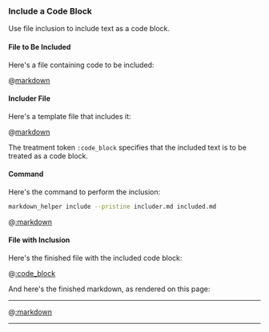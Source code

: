 ### Include a Code Block

Use file inclusion to include text as a code block.

#### File to Be Included

Here's a file containing code to be included:

@[markdown](hello.rb)

#### Includer File

Here's a template file that includes it:

@[markdown](includer.md)

The treatment token ```:code_block``` specifies that the included text is to be treated as a code block.

#### Command

Here's the command to perform the inclusion:

```sh
markdown_helper include --pristine includer.md included.md
```

@[:markdown](../../pristine.md)

#### File with Inclusion

Here's the finished file with the included code block:

@[:code_block](included.md)

And here's the finished markdown, as rendered on this page:

---

@[:markdown](hello.rb)

---
